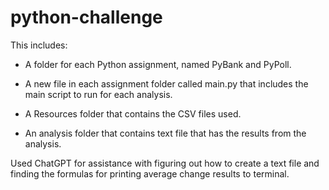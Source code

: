 # python-challenge

This includes:

- A folder for each Python assignment, named PyBank and PyPoll. 

- A new file in each assignment folder called main.py that includes the main script to run for each analysis.

- A Resources folder that contains the CSV files used.

- An analysis folder that contains text file that has the results from the analysis.

Used ChatGPT for assistance with figuring out how to create a text file
and finding the formulas for printing average change results to terminal.
